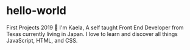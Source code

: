 # hello-world
First Projects 2019
👋 I'm Kaela, A self taught Front End Developer from Texas currently living in Japan. I love to learn and discover all things JavaScript, HTML, and CSS. 
